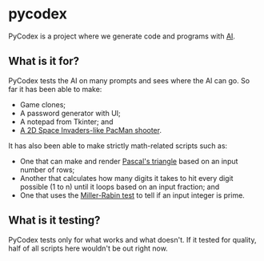 # pycodex
PyCodex is a project where we generate code and programs with [AI](https://openai.com/blog/openai-codex/).

## What is it for?
PyCodex tests the AI on many prompts and sees where the AI can go. So far it has been able to make:
* Game clones;
* A password generator with UI;
* A notepad from Tkinter; and
* [A 2D Space Invaders-like PacMan shooter](https://lolingvo.itch.io/pacman-has-a-gun).

It has also been able to make strictly math-related scripts such as:
* One that can make and render [Pascal's triangle](https://en.wikipedia.org/wiki/Pascal%27s_triangle) based on an input number of rows;
* Another that calculates how many digits it takes to hit every digit possible (1 to n) until it loops based on an input fraction; and
* One that uses the [Miller-Rabin test](https://en.wikipedia.org/wiki/Miller–Rabin_primality_test) to tell if an input integer is prime.

## What is it testing?
PyCodex tests only for what works and what doesn't. If it tested for quality, half of all scripts here wouldn't be out right now.
